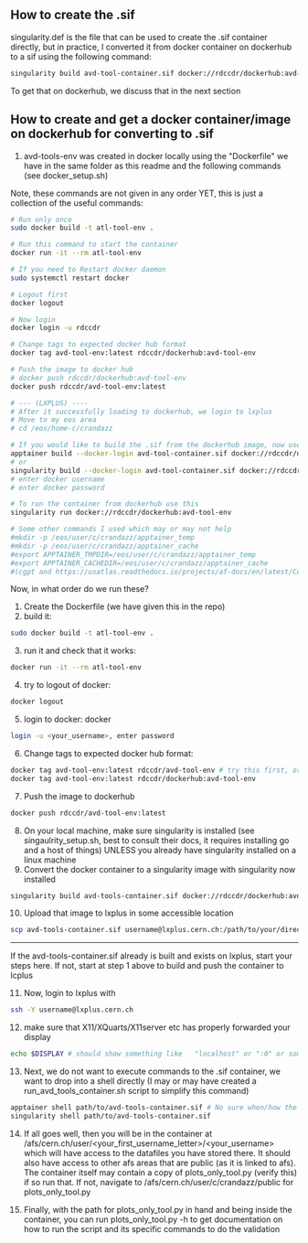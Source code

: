 ## How to create the .sif

singularity.def is the file that can be used to create the .sif container directly, but in practice, I converted it from docker container on dockerhub to a sif using the following command:<br>

```bash
singularity build avd-tool-container.sif docker://rdccdr/dockerhub:avd-tool-env   # (what i called it on dockerhub or w/e)
```

To get that on dockerhub, we discuss that in the next section

## How to create and get a docker container/image on dockerhub for converting to .sif

1. avd-tools-env was created in docker locally using the "Dockerfile" we have in the same folder as this readme and the following commands (see docker_setup.sh)


Note, these commands are not given in any order YET, this is just a collection of the useful commands:

```bash
# Run only once
sudo docker build -t atl-tool-env .

# Run this command to start the container
docker run -it --rm atl-tool-env

# If you need to Restart docker daemon
sudo systemctl restart docker

# Logout first
docker logout

# Now login
docker login -u rdccdr

# Change tags to expected docker hub format
docker tag avd-tool-env:latest rdccdr/dockerhub:avd-tool-env

# Push the image to docker hub
# docker push rdccdr/dockerhub:avd-tool-env
docker push rdccdr/avd-tool-env:latest

# --- (LXPLUS) ----
# After it successfully loading to dockerhub, we login to lxplus
# Move to my eos area
# cd /eos/home-c/crandazz

# If you would like to build the .sif from the dockerhub image, now use this
apptainer build --docker-login avd-tool-container.sif docker://rdccdr/dockerhub:avd-tool-env
# or
singularity build --docker-login avd-tool-container.sif docker://rdccdr/dockerhub:avd-tool-env
# enter docker username
# enter docker password

# To run the container from dockerhub use this
singularity run docker://rdccdr/dockerhub:avd-tool-env

# Some other commands I used which may or may not help
#mkdir -p /eos/user/c/crandazz/apptainer_temp
#mkdir -p /eos/user/c/crandazz/apptainer_cache
#export APPTAINER_TMPDIR=/eos/user/c/crandazz/apptainer_temp
#export APPTAINER_CACHEDIR=/eos/user/c/crandazz/apptainer_cache
#(cgpt and https://usatlas.readthedocs.io/projects/af-docs/en/latest/Containers/UsingSingularity/)

```

Now, in what order do we run these?

1. Create the Dockerfile (we have given this in the repo)
2. build it: 
```bash
sudo docker build -t atl-tool-env .
```
3. run it and check that it works: 
```bash
docker run -it --rm atl-tool-env
```
4. try to logout of docker: 
```bash
docker logout
```
5. login to docker: docker 
```bash
login -u <your_username>, enter password
```
6. Change tags to expected docker hub format:
```bash
docker tag avd-tool-env:latest rdccdr/avd-tool-env # try this first, or
docker tag avd-tool-env:latest rdccdr/dockerhub:avd-tool-env
```
7. Push the image to dockerhub
```bash
docker push rdccdr/avd-tool-env:latest
```
8. On your local machine, make sure singularity is installed (see singaulrity_setup.sh, best to consult their docs, it requires installing go and a host of things) UNLESS you already have singularity installed on a linux machine
9. Convert the docker container to a singularity image with singularity now installed
```bash
singularity build avd-tools-container.sif docker://rdccdr/dockerhub:avd-tools-env # This is the current format/name/tag it exists on my dockerhub, not sure if i can remove the dockerhub part
```
10. Upload that image to lxplus in some accessible location
```bash
scp avd-tools-container.sif username@lxplus.cern.ch:/path/to/your/directory
```

<hr>

If the avd-tools-container.sif already is built and exists on lxplus, start your steps here. If not, start at step 1 above to build and push the container to lcplus

11. Now, login to lxplus with 
```bash
ssh -Y username@lxplus.cern.ch
```
12. make sure that X11/XQuarts/X11server etc has properly forwarded your display
```bash
echo $DISPLAY # should show something like   "localhost" or ":0" or something
```
13. Next, we do not want to execute commands to the .sif container, we want to drop into a shell directly (I may or may have created a run_avd_tools_container.sh script to simplify this command)
```bash
apptainer shell path/to/avd-tools-container.sif # No sure when/how the apptainer command got substituted, but theres documentation of when i used those commands in the .sh files, may need to use
singularity shell path/to/avd-tools-container.sif
```
14. If all goes well, then you will be in the container at /afs/cern.ch/user/<your_first_username_letter>/<your_username> which will have access to the datafiles you have stored there. It should also have access to other afs areas that are public (as it is linked to afs). The container itself may contain a copy of plots_only_tool.py (verify this) if so run that. If not, navigate to /afs/cern.ch/user/c/crandazz/public for plots_only_tool.py

15. Finally, with the path for plots_only_tool.py in hand and being inside the container, you can run plots_only_tool.py -h to get documentation on how to run the script and its specific commands to do the validation